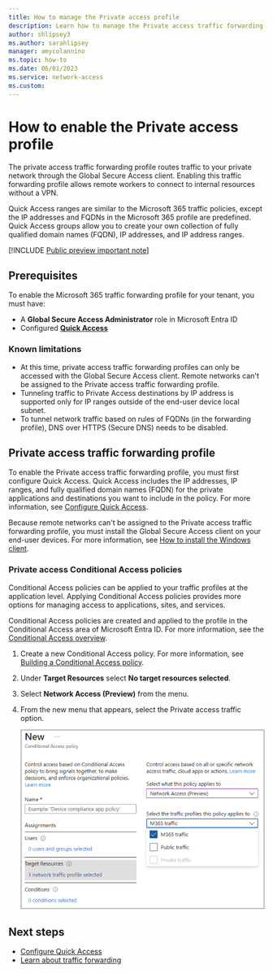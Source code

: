 ```yaml
---
title: How to manage the Private access profile
description: Learn how to manage the Private access traffic forwarding profile for Microsoft Entra Private Access.
author: shlipsey3
ms.author: sarahlipsey
manager: amycolannino
ms.topic: how-to
ms.date: 06/01/2023
ms.service: network-access
ms.custom: 
---
```


# How to enable the Private access profile

The private access traffic forwarding profile routes traffic to your private network through the Global Secure Access client. Enabling this traffic forwarding profile allows remote workers to connect to internal resources without a VPN.

Quick Access ranges are similar to the Microsoft 365 traffic policies, except the IP addresses and FQDNs in the Microsoft 365 profile are predefined. Quick Access groups allow you to create your own collection of fully qualified domain names (FQDN), IP addresses, and IP address ranges. 

[!INCLUDE [Public preview important note](./includes/public-preview-important-note.md)]

## Prerequisites

To enable the Microsoft 365 traffic forwarding profile for your tenant, you must have:

- A **Global Secure Access Administrator** role in Microsoft Entra ID
- Configured **[Quick Access](how-to-configure-quick-access.md)**

### Known limitations

- At this time, private access traffic forwarding profiles can only be accessed with the Global Secure Access client. Remote networks can't be assigned to the Private access traffic forwarding profile.
- Tunneling traffic to Private Access destinations by IP address is supported only for IP ranges outside of the end-user device local subnet. 
- To tunnel network traffic based on rules of FQDNs (in the forwarding profile), DNS over HTTPS (Secure DNS) needs to be disabled. 

## Private access traffic forwarding profile

To enable the Private access traffic forwarding profile, you must first configure Quick Access. Quick Access includes the IP addresses, IP ranges, and fully qualified domain names (FQDN) for the private applications and destinations you want to include in the policy. For more information, see [Configure Quick Access](how-to-configure-quick-access.md).

Because remote networks can't be assigned to the Private access traffic forwarding profile, you must install the Global Secure Access client on your end-user devices. For more information, see [How to install the Windows client](how-to-install-windows-client.md).

### Private access Conditional Access policies

<!--- need to confirm this section with PM and John --->
Conditional Access policies can be applied to your traffic profiles at the application level. Applying Conditional Access policies provides more options for managing access to applications, sites, and services.

Conditional Access policies are created and applied to the profile in the Conditional Access area of Microsoft Entra ID. For more information, see the [Conditional Access overview](../active-directory/conditional-access/overview.md).

1. Create a new Conditional Access policy. For more information, see [Building a Conditional Access policy](../active-directory/conditional-access/concept-conditional-access-policies.md).
1. Under **Target Resources** select **No target resources selected**.
1. Select **Network Access (Preview)** from the menu.
1. From the new menu that appears, select the Private access traffic option.

    ![Screenshot of the Conditional Access fields that relate to traffic forwarding profiles.](media/how-to-enable-private-access-profile/conditional-access-menu-options.png)

## Next steps

- [Configure Quick Access](how-to-configure-quick-access.md)
- [Learn about traffic forwarding](concept-traffic-forwarding.md)